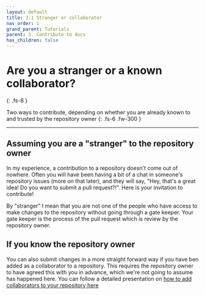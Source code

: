 ```yaml
---
layout: default
title: 3.1 Stranger or collaborator
nav_order: 1
grand_parent: Tutorials
parent: 3. Contribute to docs
has_children: false
---
```



# Are you a stranger or a known collaborator?
{: .fs-8 }

Two ways to contribute, depending on whether you are already known to and trusted by the repository owner
{: .fs-6 .fw-300 }

---

## Assuming you are a "stranger" to the repository owner

In my experience, a contribution to a repository doesn't come out of nowhere. Often you will have been having a bit of a chat in someone's repository issues (more on that later), and they will say, "Hey, that's a great idea! Do you want to submit a pull request?!". Here is your invitation to contribute!

By "stranger" I mean that you are not one of the people who have access to make changes to the repository without going through a gate keeper. Your gate keeper is the process of the pull request which is review by the repository owner.



## If you know the repository owner

You can also submit changes in a more straight forward way if you have ben added as a collaborator to a repository. This requires the repository owner to have agreed this with you in advance, which we're not going to assume has happened here. You can follow a detailed presentation on [how to add collaborators to your repository here](https://docs.google.com/presentation/d/1VasZl8YsYMfhi1zYaYZ-kWykjp4T-ZqE5YrOImsC_Kg/edit#slide=id.g1568089626_6_46)
